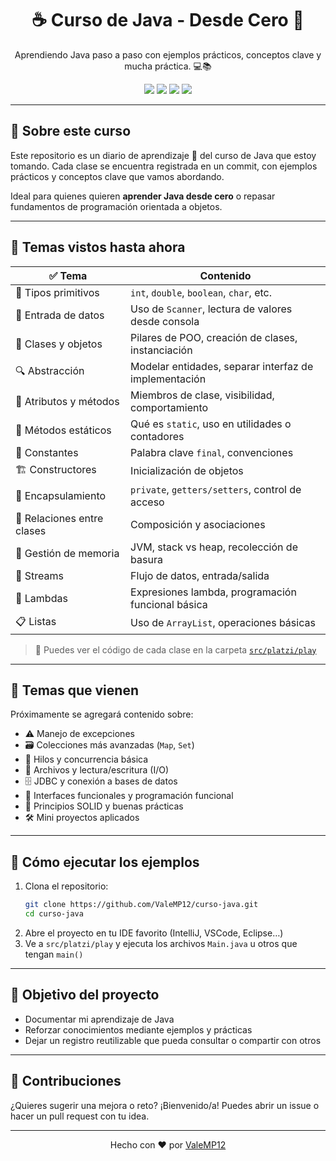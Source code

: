 <h1 align="center">☕ Curso de Java - Desde Cero 🚀</h1>

<p align="center">
  Aprendiendo Java paso a paso con ejemplos prácticos, conceptos clave y mucha práctica. 💻📚
</p>

<p align="center">
  <img src="https://img.shields.io/badge/Estado-En%20Curso-yellow.svg" />
  <img src="https://img.shields.io/badge/Java-17-blue.svg" />
  <img src="https://img.shields.io/github/last-commit/ValeMP12/curso-java.svg" />
  <img src="https://img.shields.io/github/languages/top/ValeMP12/curso-java.svg" />
</p>

---

## 🧠 Sobre este curso

Este repositorio es un diario de aprendizaje 📘 del curso de Java que estoy tomando. Cada clase se encuentra registrada en un commit, con ejemplos prácticos y conceptos clave que vamos abordando.

Ideal para quienes quieren **aprender Java desde cero** o repasar fundamentos de programación orientada a objetos.

---

## 📌 Temas vistos hasta ahora

| ✅ Tema | Contenido |
|--------|-----------|
| 🧮 Tipos primitivos | `int`, `double`, `boolean`, `char`, etc. |
| 🎯 Entrada de datos | Uso de `Scanner`, lectura de valores desde consola |
| 🧱 Clases y objetos | Pilares de POO, creación de clases, instanciación |
| 🔍 Abstracción | Modelar entidades, separar interfaz de implementación |
| 🧬 Atributos y métodos | Miembros de clase, visibilidad, comportamiento |
| 🧲 Métodos estáticos | Qué es `static`, uso en utilidades o contadores |
| 🧷 Constantes | Palabra clave `final`, convenciones |
| 🏗️ Constructores | Inicialización de objetos |
| 🔐 Encapsulamiento | `private`, `getters/setters`, control de acceso |
| 🔗 Relaciones entre clases | Composición y asociaciones |
| 🧠 Gestión de memoria | JVM, stack vs heap, recolección de basura |
| 🔄 Streams | Flujo de datos, entrada/salida |
| 🧪 Lambdas | Expresiones lambda, programación funcional básica |
| 📋 Listas | Uso de `ArrayList`, operaciones básicas |

> 📁 Puedes ver el código de cada clase en la carpeta [`src/platzi/play`](https://github.com/ValeMP12/curso-java/tree/main/src/platzi/play)

---

## 🔮 Temas que vienen

Próximamente se agregará contenido sobre:

- ⚠️ Manejo de excepciones
- 🗃️ Colecciones más avanzadas (`Map`, `Set`)
- 🧵 Hilos y concurrencia básica
- 📂 Archivos y lectura/escritura (I/O)
- 🗄️ JDBC y conexión a bases de datos
- 🤝 Interfaces funcionales y programación funcional
- 🧠 Principios SOLID y buenas prácticas
- 🛠️ Mini proyectos aplicados

---

## 🚀 Cómo ejecutar los ejemplos

1. Clona el repositorio:
   ```bash
   git clone https://github.com/ValeMP12/curso-java.git
   cd curso-java
2. Abre el proyecto en tu IDE favorito (IntelliJ, VSCode, Eclipse…)
3. Ve a `src/platzi/play` y ejecuta los archivos `Main.java` u otros que tengan `main()`

---
## 🎯 Objetivo del proyecto
- Documentar mi aprendizaje de Java
- Reforzar conocimientos mediante ejemplos y prácticas
- Dejar un registro reutilizable que pueda consultar o compartir con otros

---
## 🤝 Contribuciones

¿Quieres sugerir una mejora o reto? ¡Bienvenido/a! Puedes abrir un issue o hacer un pull request con tu idea.

---
<p align="center"> Hecho con ❤️ por <a href="https://github.com/ValeMP12">ValeMP12</a> </p> 
